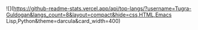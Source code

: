 ![](https://github-readme-stats.vercel.app/api/top-langs/?username=Tugra-Guldogan&langs_count=8&layout=compact&hide=css,HTML,Emacs Lisp,Python&theme=darcula&card_width=400)
